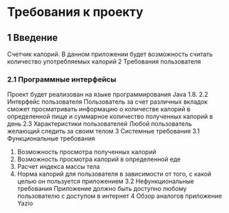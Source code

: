 # Требования к проекту
## 1 Введение

Счетчик калорий. В данном приложении будет возможность считать количество употребляемых калорий
2 Требования пользователя
### 2.1 Программные интерфейсы
Проект будет реализован на языке программирования Java 1.8.
2.2 Интерфейс пользователя
Пользователь за счет различных вкладок сможет просматривать информацию о количестве калорий в определенной пище и суммарное количество полученных калорий в день
2.3 Характеристики пользователей
Любой пользователь желающий следить за своим телом
3 Системные требования
3.1 Функциональные требования
1. Возможность просмотра полученных калорий
2. Возможность просмотра калорий в определенной еде
3. Расчет индекса массы тела
4. Норма калорий для пользователя в зависимости от того, с какой целью он пользуется приложением
3.2 Нефункциональные требования
Приложение должно быть доступно любому пользователю с доступом в интернет
4 Обзор аналогов
приложение Yazio


